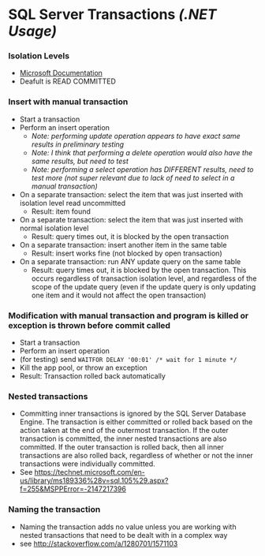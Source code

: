 # SQL Server Transactions *(.NET Usage)*

### Isolation Levels
* [Microsoft Documentation](https://msdn.microsoft.com/en-us/library/ms709374(v=vs.85).aspx)
* Deafult is READ COMMITTED

### Insert with manual transaction
* Start a transaction
* Perform an insert operation
    * *Note: performing update operation appears to have exact same results in preliminary testing*
    * *Note: I think that performing a delete operation would also have the same results, but need to test*
    * *Note: performing a select operation has DIFFERENT results, need to test more (not super relevant due to lack of need to select in a manual transaction)*
* On a separate transaction: select the item that was just inserted with isolation level read uncommitted
    * Result: item found
* On a separate transaction: select the item that was just inserted with normal isolation level
    * Result: query times out, it is blocked by the open transaction
* On a separate transaction: insert another item in the same table
    * Result: insert works fine (not blocked by open transaction)
* On a separate transaction: run ANY update query on the same table
    * Result: query times out, it is blocked by the open transaction. This occurs regardless of transaction isolation level, and regardless of the scope of the update query (even if the update query is only updating one item and it would not affect the open transaction)


### Modification with manual transaction and program is killed or exception is thrown before commit called
* Start a transaction
* Perform an insert operation
* (for testing) send `WAITFOR DELAY '00:01' /* wait for 1 minute */`
* Kill the app pool, or throw an exception
* Result: Transaction rolled back automatically


### Nested transactions
* Committing inner transactions is ignored by the SQL Server Database Engine. The transaction is either committed or rolled back based on the action taken at the end of the outermost transaction. If the outer transaction is committed, the inner nested transactions are also committed. If the outer transaction is rolled back, then all inner transactions are also rolled back, regardless of whether or not the inner transactions were individually committed.
* See https://technet.microsoft.com/en-us/library/ms189336%28v=sql.105%29.aspx?f=255&MSPPError=-2147217396


### Naming the transaction
* Naming the transaction adds no value unless you are working with nested transactions that need to be dealt with in a complex way
* see http://stackoverflow.com/a/1280701/1571103

